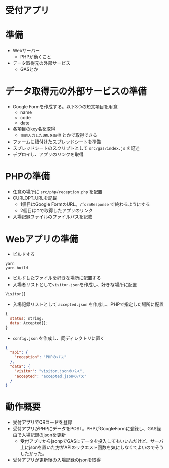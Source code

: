# 受付アプリ

# 準備

- Webサーバー
  - PHPが動くこと
- データ取得元の外部サービス
  - GASとか

# データ取得元の外部サービスの準備
- Google Formを作成する。以下3つの短文項目を用意
  - name
  - code
  - date
- 各項目のkey名を取得
  - `事前入力したURLを取得` とかで取得できる
- フォームに紐付けたスプレッドシートを準備
- スプレッドシートのスクリプトとして `src/gas/index.js` を記述
- デプロイし、アプリのリンクを取得

# PHPの準備

- 任意の場所に `src/php/reception.php` を配置
- CURLOPT_URLを記載
  - 1個目はGoogle FormのURL。`/formResponse` で終わるようにする
  - 2個目は↑で取得したアプリのリンク
- 入場記録ファイルのファイルパスを記載

# Webアプリの準備

- ビルドする

```
yarn
yarn build
```

- ビルドしたファイルを好きな場所に配置する
- 入場者リストとして`visitor.json`を作成し、好きな場所に配置
```js
Visitor[]
```

- 入場記録リストとして `accepted.json` を作成し、PHPで指定した場所に配置

```js
{
  status: string;
  data: Accepted[];
}
```

- `config.json` を作成し、同ディレクトリに置く

```json
{
  "api": {
    "reception": "PHPのパス"
  },
  "data": {
    "visitor": "visitor.jsonのパス",
    "accepted": "accepted.jsonのパス"
  }
}
```

# 動作概要
- 受付アプリでQRコードを登録
- 受付アプリがPHPにデータをPOST。PHPがGoogleFormに登録し、GAS経由で入場記録のjsonを更新
  - 受付アプリからjsonpでGASにデータを投入してもいいんだけど、サーバ上にjsonを置いた方がAPIのリクエスト回数を気にしなくてよいのでそうしたかった。
- 受付アプリが更新後の入場記録のjsonを取得
